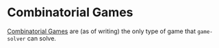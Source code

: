 # Combinatorial Games

[Combinatorial Games](https://en.wikipedia.org/wiki/Combinatorial_game_theory) are (as of writing) the only type of game that `game-solver` can solve. 
